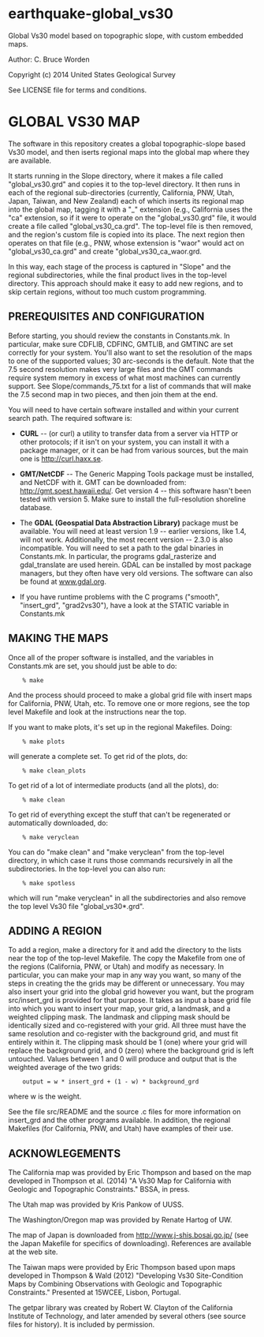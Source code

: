 earthquake-global_vs30
===================

Global Vs30 model based on topographic slope, with custom embedded
maps.

Author: C. Bruce Worden 

Copyright (c) 2014 United States Geological Survey

See LICENSE file for terms and conditions.


GLOBAL VS30 MAP
================

The software in this repository creates a global topographic-slope
based Vs30 model, and then iserts regional maps into the global
map where they are available.

It starts running in the Slope directory, where it makes a file
called "global_vs30.grd" and copies it to the top-level directory.
It then runs in each of the regional sub-directories (currently,
California, PNW, Utah, Japan, Taiwan, and New Zealand) each of which
 inserts its regional map into the global map, tagging it with a
 "_<region>" extension (e.g., California uses the "ca" extension, so
 if it were to operate on the "global_vs30.grd" file, it would create
 a file called "global_vs30_ca.grd". The top-level file is then removed,
and the region's custom file is copied into its place. The
next region then operates on that file (e.g., PNW, whose extension
is "waor" would act on "global_vs30_ca.grd" and create
"global_vs30_ca_waor.grd.

In this way, each stage of the process is captured in "Slope"
and the regional subdirectories, while the final product lives
in the top-level directory. This approach should make it easy to
add new regions, and to skip certain regions, without too much
custom programming.


PREREQUISITES AND CONFIGURATION
------------------------------------------------

Before starting, you should review the constants in Constants.mk. In
particular, make sure CDFLIB, CDFINC, GMTLIB, and GMTINC are set
correctly for your system. You'll also want to set the resolution
of the maps to one of the supported values; 30 arc-seconds is the
default. Note that the 7.5 second resolution makes very large files
and the GMT commands require system memory in excess of what most
machines can currently support. See Slope/commands_75.txt for a list
of commands that will make the 7.5 second map in two pieces, and
then join them at the end.

You will need to have certain software installed and within your
current search path. The required software is:

+ **CURL** -- (or curl) a utility to transfer data from a server via HTTP or
other protocols; if it isn't on your system, you can install it with a
package manager, or it can be had from various sources, but the main
one is http://curl.haxx.se.


+ **GMT/NetCDF** -- The Generic Mapping Tools package must be installed, and
NetCDF with it. GMT can be downloaded from: http://gmt.soest.hawaii.edu/.
Get version 4 -- this software hasn't been tested with version 5. Make
sure to install the full-resolution shoreline database.


+ The **GDAL (Geospatial Data Abstraction Library)** package must be available.
You will need at least version 1.9 -- earlier versions, like 1.4, will not
work. Additionally, the most recent version -- 2.3.0 is also incompatible.
You will need to set a path to the gdal binaries in Constants.mk.
In particular, the programs gdal_rasterize and gdal_translate are used
herein. GDAL can be installed by most package managers, but they often
have very old versions. The software can also be found at www.gdal.org.


+ If you have runtime problems with the C programs ("smooth", "insert_grd",
"grad2vs30"), have a look at the STATIC variable in Constants.mk


MAKING THE MAPS
------------------------

Once all of the proper software is installed, and the variables in
Constants.mk are set, you should just be able to do:

        % make

And the process should proceed to make a global grid file with insert
maps for California, PNW, Utah, etc. To remove one or more regions, see
the top level Makefile and look at the instructions near the top.

If you want to make plots, it's set up in the regional Makefiles. Doing:

        % make plots

will generate a complete set. To get rid of the plots, do:

        % make clean_plots

To get rid of a lot of intermediate products (and all the plots), do:

        % make clean

To get rid of everything except the stuff that can't be regenerated or
automatically downloaded, do:

        % make veryclean

You can do "make clean" and "make veryclean" from the top-level directory,
in which case it runs those commands recursively in all the subdirectories.
In the top-level you can also run:

        % make spotless

which will run "make veryclean" in all the subdirectories and also remove
the top level Vs30 file "global_vs30*.grd".


ADDING A REGION
-----------------------
To add a region, make a directory for it and add the directory to the
lists near the top of the top-level Makefile. The copy the Makefile
from one of the regions (California, PNW, or Utah) and modify as
necessary. In particular, you can make your map in any way you want, so
many of the steps in creating the the grids may be different or unnecessary.
You may also insert your grid into the global grid however you want,
but the program src/insert_grd is provided for that purpose. It takes as
input a base grid file into which you want to insert your map, your grid,
a landmask, and a weighted clipping mask.  The landmask and clipping mask
should be identically sized and co-registered with your grid. All three must
have the same resolution and co-register with the background grid, and must
fit entirely within it. The clipping mask should be 1 (one) where your grid
will replace the background grid, and 0 (zero) where the background grid is
left untouched. Values between 1 and 0 will produce and output that is the
weighted average of the two grids:

        output = w * insert_grd + (1 - w) * background_grd

where w is the weight.

See the file src/README and the source .c files for more information on
insert_grd and the other programs available. In addition, the regional
Makefiles (for California, PNW, and Utah) have examples of their use.


ACKNOWLEGEMENTS
---------------
The California map was provided by Eric Thompson and based on the map
developed in Thompson et al. (2014) "A Vs30 Map for California with Geologic
and Topographic Constraints." BSSA, in press.

The Utah map was provided by Kris Pankow of UUSS.

The Washington/Oregon map was provided by Renate Hartog of UW.

The map of Japan is downloaded from http://www.j-shis.bosai.go.jp/ (see
the Japan Makefile for specifics of downloading). References are available
at the web site.

The Taiwan maps were provided by Eric Thompson based upon maps developed
in Thompson & Wald (2012) "Developing Vs30 Site-Condition Maps by Combining
Observations with Geologic and Topographic Constraints." Presented at
15WCEE, Lisbon, Portugal.

The getpar library was created by Robert W. Clayton of the California
Institute of Technology, and later amended by several others (see
source files for history). It is included by permission.

